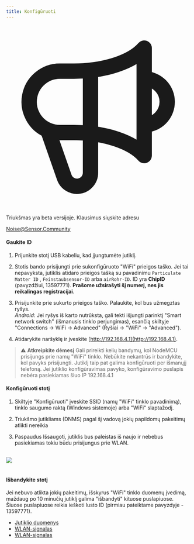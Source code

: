 ```yaml
---
title: Konfigūruoti
---
```


<div class="max-w-screen-xl mx-auto pt-5">
  <div class="p-2 rounded-lg bg-indigo-100 shadow-lg sm:p-3">
  <div class="flex items-center">
        <span class="p-2 rounded-lg bg-indigo-500">
          <svg class="h-8 w-8 text-white" fill="none" viewBox="0 0 24 24" stroke="currentColor">
            <path stroke-linecap="round" stroke-linejoin="round" stroke-width="2" d="M11 5.882V19.24a1.76 1.76 0 01-3.417.592l-2.147-6.15M18 13a3 3 0 100-6M5.436 13.683A4.001 4.001 0 017 6h1.832c4.1 0 7.625-1.234 9.168-3v14c-1.543-1.766-5.067-3-9.168-3H7a3.988 3.988 0 01-1.564-.317z" />
          </svg>
        </span>
    <div class="flex flex-wrap">
      <div class="flex-wrap flex">
        <p class="pt-1 text-indigo-700 font-medium">
            Triukšmas yra beta versijoje. Klausimus siųskite adresu</p>
      <a href="mailto:Noise@Sensor.Community" class="ml-1 font-medium underline text-white hover:text-yellow-600">
              Noise@Sensor.Community</a>
      </div>
       </div>
  </div>
</div>
</div>

#### Gaukite ID
1. Prijunkite stotį USB kabeliu, kad įjungtumėte jutiklį.

2. Stotis bando prisijungti prie sukonfigūruoto "WiFi" prieigos taško. Jei tai nepavyksta, jutiklis atidaro prieigos tašką su pavadinimu `Particulate Matter ID` , `Feinstaubsensor-ID` arba `airRohr-ID`. ID yra **ChipID** (pavyzdžiui, 13597771). **Prašome užsirašyti šį numerį, nes jis reikalingas registracijai**.

3. Prisijunkite prie sukurto prieigos taško. Palaukite, kol bus užmegztas ryšys.<br>*Android*: Jei ryšys iš karto nutrūksta, gali tekti išjungti parinktį "Smart network switch" (išmanusis tinklo perjungimas), esančią skiltyje "Connections -> WiFi -> Advanced" (Ryšiai -> "WiFi" -> "Advanced").

4. Atidarykite naršyklę ir įveskite [http://192.168.4.1](http://192.168.4.1).

> ⚠️ **Atkreipkite dėmesį** Gali prireikti kelių bandymų, kol NodeMCU prisijungs prie namų "WiFi" tinklo. Nebūkite nekantrūs ir bandykite, kol pavyks prisijungti. Jutiklį taip pat galima konfigūruoti per išmanųjį telefoną. Jei jutiklio konfigūravimas pavyko, konfigūravimo puslapis nebėra pasiekiamas šiuo IP 192.168.4.1

#### Konfigūruoti stotį
1. Skiltyje "Konfigūruoti" įveskite SSID (namų "WiFi" tinklo pavadinimą), tinklo saugumo raktą (Windows sistemoje) arba "WiFi" slaptažodį.

2. Triukšmo jutikliams (DNMS) pagal šį vadovą jokių papildomų pakeitimų atlikti nereikia

3. Paspaudus Išsaugoti, jutiklis bus paleistas iš naujo ir nebebus pasiekiamas tokiu būdu prisijungus prie WLAN.

<br>

<img src="../docs/airrohr_config_initial.jpg" loading="lazy"/>
<br>
<br>

#### Išbandykite stotį
Jei nebuvo atlikta jokių pakeitimų, išskyrus "WiFi" tinklo duomenų įvedimą, maždaug po 10 minučių jutiklį galima "išbandyti" kituose puslapiuose. Šiuose puslapiuose reikia ieškoti lusto ID (pirmiau pateiktame pavyzdyje - 13597771).

 * [Jutiklio duomenys](www.madavi.de/sensor/graph.php)
 * [WLAN-signalas](www.madavi.de/sensor/signal.php)
 * [WLAN-signalas](www.madavi.de/sensor/signal.php)



